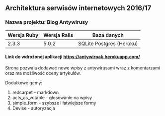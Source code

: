## Architektura serwisów internetowych 2016/17
### Nazwa projektu: Blog Antywirusy


| Wersja Ruby   | Wersja Rails   | Baza danych |
|------------|---------|-------------|
|    2.3.3   |  5.0.2 | SQLite Postgres (Heroku) |

#### Link do wdrożonej aplikacji https://antywirpak.herokuapp.com/

Strona pozwala dodawać nowe wpisy z antywirusami wraz z komentarzami oraz ma możliwość oceny artykułów.

Dodatkowe gemy:
1. redcarpet - markdown
2. acts_as_votable - głosowanie na wpisy
3. simple_form - szybsze i łatwiejsze formy
4. Devise - autoryzacja
